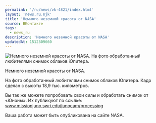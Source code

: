 ```yaml
---
permalink: '/ru/news/vk-4821/index.html'
layout: 'news.ru.njk'
title: 'Немного неземной красоты от NASA'
source: ВКонтакте
tags:
  - news_ru
description: 'Немного неземной красоты от NASA'
updatedAt: 1512309660
---
```

![Немного неземной красоты от NASA. На фото обработанный любителями снимок облаков Юпитера.](https://sun9-9.userapi.com/impf/c824202/v824202619/44c8b/_yTJaUTcNeM.jpg?size=1041x884&quality=96&proxy=1&sign=4383b347798c4984a4a02f67fa488478&c_uniq_tag=At5w6A34T1kX-01FpZl_cMAQ7OHGNDHQ7XTXCCKy81Y&type=album)

Немного неземной красоты от NASA.

На фото обработанный любителями снимок облаков Юпитера. Кадр сделан с высоты 18,9 тыс. километров.

Вы так же можете попробовать свои силы и обработать снимок от «Юноны». Их публикуют по ссылке: www.missionjuno.swri.edu/junocam/processing

Ваша работа может быть опубликована на сайте NASA.
